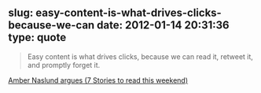 slug: easy-content-is-what-drives-clicks-because-we-can
date: 2012-01-14 20:31:36
type: quote
---

> Easy content is what drives clicks, because we can read it, retweet it, and promptly forget it.

[Amber Naslund argues (7 Stories to read this weekend)](http://www.brasstackthinking.com/2012/01/social-progress-and-the-lazy-brain/)

